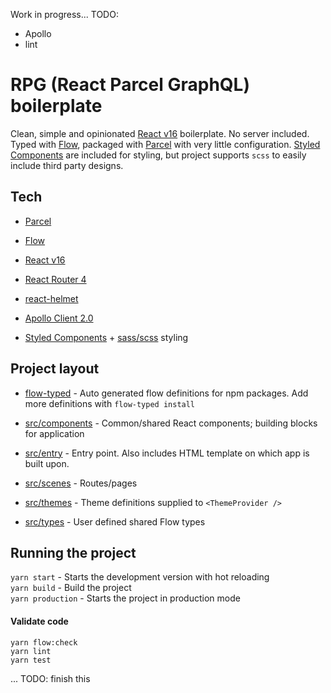 Work in progress...
TODO:
- Apollo
- lint



# RPG (React Parcel GraphQL) boilerplate

Clean, simple and opinionated [React v16](https://facebook.github.io/react/) boilerplate. No server included.  
Typed with [Flow](https://flow.org/en/), packaged with [Parcel](https://parceljs.org/) with very little configuration. [Styled Components](https://www.styled-components.com/) are included for styling, but project supports `scss` to easily include third party designs.

## Tech

- [Parcel](https://parceljs.org/)

- [Flow](https://flow.org/en/)

- [React v16](https://facebook.github.io/react/)
- [React Router 4](https://github.com/ReactTraining/react-router/tree/v4)
- [react-helmet](https://github.com/nfl/react-helmet)

- [Apollo Client 2.0](http://dev.apollodata.com/react/)

- [Styled Components](https://www.styled-components.com/) + [sass/scss](https://sass-lang.com) styling


## Project layout

* [flow-typed](flow-typed) - Auto generated flow definitions for npm packages. Add more definitions with `flow-typed install`

* [src/components](src/components) - Common/shared React components; building blocks for application

* [src/entry](src/entry) - Entry point. Also includes HTML template on which app is built upon.

* [src/scenes](src/scenes) - Routes/pages

* [src/themes](src/themes) - Theme definitions supplied to `<ThemeProvider />`

* [src/types](src/types) - User defined shared Flow types


## Running the project

`yarn start` - Starts the development version with hot reloading  
`yarn build` - Build the project  
`yarn production` - Starts the project in production mode

#### Validate code

`yarn flow:check`  
`yarn lint`  
`yarn test`

... TODO: finish this
